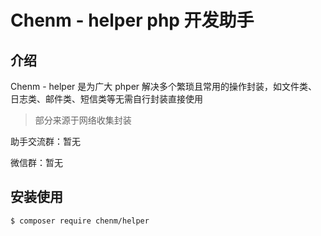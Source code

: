 # Chenm - helper php 开发助手

## 介绍

Chenm - helper 是为广大 phper 解决多个繁琐且常用的操作封装，如文件类、日志类、邮件类、短信类等无需自行封装直接使用

> 部分来源于网络收集封装

助手交流群：暂无

微信群：暂无

## 安装使用

```bash
$ composer require chenm/helper
```
